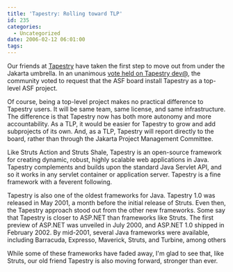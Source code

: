 ```yaml
---
title: 'Tapestry: Rolling toward TLP'
id: 235
categories:
  - Uncategorized
date: 2006-02-12 06:01:00
tags:
---
```


Our friends at [Tapestry](http://jakarta.apache.org/tapestry/) have taken the first step to move out from under the Jakarta umbrella. In an unanimous [vote held on Tapestry dev@](http://www.mail-archive.com/tapestry-dev%40jakarta.apache.org/msg04627.html), the community voted to request that the ASF board install Tapestry as a top-level ASF project.

Of course, being a top-level project makes no practical difference to Tapestry users. It will be same team, same license, and same infrastructure. The difference is that Tapestry now has both more autonomy and more accountability. As a TLP, it would be easier for Tapestry to grow and add subprojects of its own. And, as a TLP, Tapestry will report directly to the board, rather than through the Jakarta Project Management Committee.

Like Struts Action and Struts Shale, Tapestry is an open-source framework for creating dynamic, robust, highly scalable web applications in Java. Tapestry complements and builds upon the standard Java Servlet API, and so it works in any servlet container or application server. Tapestry is a fine framework with a feverent following.

Tapestry is also one of the oldest frameworks for Java. Tapestry 1.0 was released in May 2001, a month before the initial release of Struts. Even then, the Tapestry approach stood out from the other new frameworks. Some say that Tapestry is closer to ASP.NET than frameworks like Struts. The first preview of ASP.NET was unveiled in July 2000, and ASP.NET 1.0 shipped in February 2002\. By mid-2001, several Java frameworks were available, including Barracuda, Expresso, Maverick, Struts, and Turbine, among others

While some of these frameworks have faded away, I'm glad to see that, like Struts, our old friend Tapestry is also moving forward, stronger than ever.